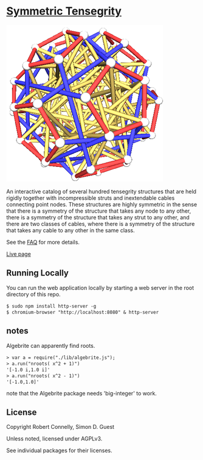 [Symmetric Tensegrity](https://robertconnelly.github.io/symmetric-tensegrity/)
===

![a5 - (15)(24),(14532) - (123)](https://raw.githubusercontent.com/abramconnelly/symmetric-tensegrity/master/img/a5_15.24.14532_123.png)

An interactive catalog of several hundred tensegrity structures that are held rigidly together with incompressible struts and inextendable cables connecting point nodes. These structures are highly symmetric in the sense that there is a symmetry of the structure that takes any node to any other, there is a symmetry of the structure that takes any strut to any other, and there are two classes of cables, where there is a symmetry of the structure that takes any cable to any other in the same class.

See the [FAQ](FAQ.md) for more details.

[Live page](https://robertconnelly.github.io/symmetric-tensegrity/)



Running Locally
---

You can run the web application locally by starting
a web server in the root directory of this repo.

```
$ sudo npm install http-server -g
$ chromium-browser "http://localhost:8080" & http-server
```



notes
---

Algebrite can apparently find roots.

```
> var a = require("./lib/algebrite.js");
> a.run("nroots( x^2 + 1)")
'[-1.0 i,1.0 i]'
> a.run("nroots( x^2 - 1)")
'[-1.0,1.0]'
```

note that the Algebrite package needs 'big-integer' to work.

License
---

Copyright Robert Connelly, Simon D. Guest

Unless noted, licensed under AGPLv3.

See individual packages for their licenses.

